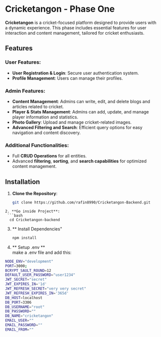 # Cricketangon - Phase One

**Cricketangon** is a cricket-focused platform designed to provide users with a dynamic experience. This phase includes essential features for user interaction and content management, tailored for cricket enthusiasts.

## Features

### User Features:
- **User Registration & Login**: Secure user authentication system.
- **Profile Management**: Users can manage their profiles.

### Admin Features:
- **Content Management**: Admins can write, edit, and delete blogs and articles related to cricket.
- **Player & Stats Management**: Admins can add, update, and manage player information and statistics.
- **Photo Gallery**: Upload and manage cricket-related images.
- **Advanced Filtering and Search**: Efficient query options for easy navigation and content discovery.

### Additional Functionalities:
- Full **CRUD Operations** for all entities.
- Advanced **filtering**, **sorting**, and **search capabilities** for optimized content management.

## Installation

1. **Clone the Repository**:
   ```bash
   git clone https://github.com/rafin8990/Cricketangon-Backend.git
```
2. **Go inside Project**:
 ```bash
  cd Cricketangon-backend
```
3. ** Install Dependencies"
   ```bash
   npm install
   ```
4. ** Setup .env ** </br>
make a .env file and add this:
```bash
NODE_ENV="development"
PORT=3000;
BCRYPT_SAULT_ROUND=12
DEFAULT_USER_PASSWORD="user1234"
JWT_SECRET="secret"
JWT_EXPIRES_IN='1d'
JWT_REFRESH_SECRET="very very secret"
JWT_REFRESH_EXPIRES_IN='365d'
DB_HOST=localhost
DB_PORT=3306
DB_USERNAME="root"
DB_PASSWORD=""
DB_NAME="cricketangon"
EMAIL_USER=""
EMAIL_PASSWORD=""
EMAIL_FROM=""
```
